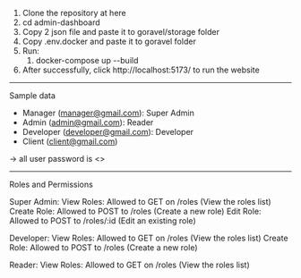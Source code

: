 1. Clone the repository at here
2. cd admin-dashboard
3. Copy 2 json file and paste it to goravel/storage folder
4. Copy .env.docker and paste it to goravel folder
5. Run:
   1. docker-compose up --build
6. After successfully, click http://localhost:5173/ to run the website


-------
Sample data 

- Manager (manager@gmail.com): Super Admin
- Admin (admin@gmail.com): Reader
- Developer (developer@gmail.com): Developer
- Client (client@gmail.com)
  
-> all user password is <<qwer1234>>

----------
Roles and Permissions

Super Admin:
View Roles: Allowed to GET on /roles (View the roles list)
Create Role: Allowed to POST to /roles (Create a new role)
Edit Role: Allowed to POST to /roles/:id (Edit an existing role)

Developer:
View Roles: Allowed to GET on /roles (View the roles list)
Create Role: Allowed to POST to /roles (Create a new role)

Reader:
View Roles: Allowed to GET on /roles (View the roles list)
